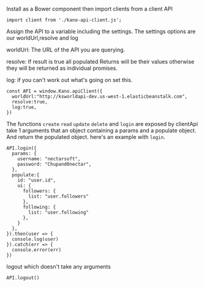 Install as a Bower component then import clients from a client API
```
import client from './kano-api-client.js';
```
Assign the API to a variable including the settings. The settings options are our worldUrl,resolve and log

worldUrl: The URL of the API you are querying.

resolve: If result is true all populated Returns will be their values otherwise they will be returned as individual promises.

log: if you can't work out what's going on set this.
```
const API = window.Kano.apiClient({
  worldUrl:"http://ksworldapi-dev.us-west-1.elasticbeanstalk.com",
  resolve:true,
  log:true,
})
```

The functions `create` `read` `update` `delete` and `login` are exposed by clientApi take 1 arguments that an object containing a params and a populate object. And return the populated object. 
here's an example with `login`.


```
API.login({
  params: {
    username: "nectarsoft",
    password: "Chupand0nectar",
  },
  populate:{
    id: "user.id",
    ui: {
      followers: {
        list: "user.followers"
      },
      following: {
        list: "user.following"
      },
    }
  },
}).then(user => {
  console.log(user)  
}).catch(err => {
  console.error(err)
})
```
logout which doesn't take any arguments
```
API.logout()
```
